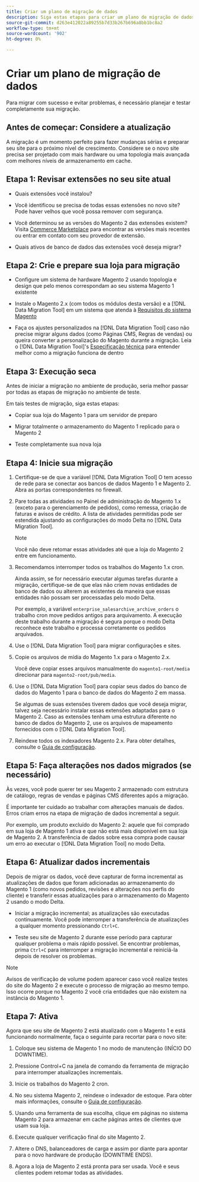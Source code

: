 ```yaml
---
title: Criar um plano de migração de dados
description: Siga estas etapas para criar um plano de migração de dados para garantir uma atualização bem-sucedida do Magento 1 para o Magento 2.
source-git-commit: d263e412022a89255b7d33b267b696a8bb1bc8a2
workflow-type: tm+mt
source-wordcount: '902'
ht-degree: 0%

---
```



# Criar um plano de migração de dados

Para migrar com sucesso e evitar problemas, é necessário planejar e testar completamente sua migração.

## Antes de começar: Considere a atualização

A migração é um momento perfeito para fazer mudanças sérias e preparar seu site para o próximo nível de crescimento. Considere se o novo site precisa ser projetado com mais hardware ou uma topologia mais avançada com melhores níveis de armazenamento em cache.

## Etapa 1: Revisar extensões no seu site atual

* Quais extensões você instalou?

* Você identificou se precisa de todas essas extensões no novo site? Pode haver velhos que você possa remover com segurança.

* Você determinou se as versões do Magento 2 das extensões existem? Visita [Commerce Marketplace] para encontrar as versões mais recentes ou entrar em contato com seu provedor de extensão.

* Quais ativos de banco de dados das extensões você deseja migrar?

## Etapa 2: Crie e prepare sua loja para migração

* Configure um sistema de hardware Magento 2 usando topologia e design que pelo menos correspondam ao seu sistema Magento 1 existente

* Instale o Magento 2.x (com todos os módulos desta versão) e a [!DNL Data Migration Tool] em um sistema que atenda à [Requisitos do sistema Magento]

* Faça os ajustes personalizados na [!DNL Data Migration Tool] caso não precise migrar alguns dados (como Páginas CMS, Regras de vendas) ou queira converter a personalização do Magento durante a migração. Leia o [!DNL Data Migration Tool]&#39;s [Especificação técnica](technical-specification.md) para entender melhor como a migração funciona de dentro

## Etapa 3: Execução seca

Antes de iniciar a migração no ambiente de produção, seria melhor passar por todas as etapas de migração no ambiente de teste.

Em tais testes de migração, siga estas etapas:

* Copiar sua loja do Magento 1 para um servidor de preparo

* Migrar totalmente o armazenamento do Magento 1 replicado para o Magento 2

* Teste completamente sua nova loja

## Etapa 4: Inicie sua migração

1. Certifique-se de que a variável [!DNL Data Migration Tool] O tem acesso de rede para se conectar aos bancos de dados Magento 1 e Magento 2. Abra as portas correspondentes no firewall.

1. Pare todas as atividades no Painel de administração do Magento 1.x (exceto para o gerenciamento de pedidos), como remessa, criação de faturas e avisos de crédito. A lista de atividades permitidas pode ser estendida ajustando as configurações do modo Delta no [!DNL Data Migration Tool].

   >[!NOTE]
   >
   >Você não deve retomar essas atividades até que a loja do Magento 2 entre em funcionamento.

1. Recomendamos interromper todos os trabalhos do Magento 1.x cron.

   Ainda assim, se for necessário executar algumas tarefas durante a migração, certifique-se de que elas não criem novas entidades de banco de dados ou alterem as existentes da maneira que essas entidades não possam ser processadas pelo modo Delta.

   Por exemplo, a variável `enterprise_salesarchive_archive_orders` o trabalho cron move pedidos antigos para arquivamento. A execução deste trabalho durante a migração é segura porque o modo Delta reconhece este trabalho e processa corretamente os pedidos arquivados.

1. Use o [!DNL Data Migration Tool] para migrar configurações e sites.

1. Copie os arquivos de mídia do Magento 1.x para o Magento 2.x.

   Você deve copiar esses arquivos manualmente do `magento1-root/media` direcionar para `magento2-root/pub/media`.

1. Use o [!DNL Data Migration Tool] para copiar seus dados do banco de dados do Magento 1 para o banco de dados do Magento 2 em massa.

   Se algumas de suas extensões tiverem dados que você deseja migrar, talvez seja necessário instalar essas extensões adaptadas para o Magento 2. Caso as extensões tenham uma estrutura diferente no banco de dados do Magento 2, use os arquivos de mapeamento fornecidos com o [!DNL Data Migration Tool].

1. Reindexe todos os indexadores Magento 2.x. Para obter detalhes, consulte o [Guia de configuração].

## Etapa 5: Faça alterações nos dados migrados (se necessário)

Às vezes, você pode querer ter seu Magento 2 armazenado com estrutura de catálogo, regras de vendas e páginas CMS diferentes após a migração.

É importante ter cuidado ao trabalhar com alterações manuais de dados. Erros criam erros na etapa de migração de dados incremental a seguir.

Por exemplo, um produto excluído do Magento 2: aquele que foi comprado em sua loja de Magento 1 ativa e que não está mais disponível em sua loja de Magento 2. A transferência de dados sobre essa compra pode causar um erro ao executar o [!DNL Data Migration Tool] no modo Delta.

## Etapa 6: Atualizar dados incrementais

Depois de migrar os dados, você deve capturar de forma incremental as atualizações de dados que foram adicionadas ao armazenamento do Magento 1 (como novos pedidos, revisões e alterações nos perfis do cliente) e transferir essas atualizações para o armazenamento do Magento 2 usando o modo Delta.

* Iniciar a migração incremental; as atualizações são executadas continuamente. Você pode interromper a transferência de atualizações a qualquer momento pressionando `Ctrl+C`.

* Teste seu site de Magento 2 durante esse período para capturar qualquer problema o mais rápido possível. Se encontrar problemas, prima `Ctrl+C` para interromper a migração incremental e reiniciá-la depois de resolver os problemas.

>[!NOTE]
>
>Avisos de verificação de volume podem aparecer caso você realize testes do site do Magento 2 e execute o processo de migração ao mesmo tempo. Isso ocorre porque no Magento 2 você cria entidades que não existem na instância do Magento 1.

## Etapa 7: Ativa

Agora que seu site de Magento 2 está atualizado com o Magento 1 e está funcionando normalmente, faça o seguinte para recortar para o novo site:

1. Coloque seu sistema de Magento 1 no modo de manutenção (INÍCIO DO DOWNTIME).

1. Pressione Control+C na janela de comando da ferramenta de migração para interromper atualizações incrementais.

1. Inicie os trabalhos do Magento 2 cron.

1. No seu sistema Magento 2, reindexe o indexador de estoque. Para obter mais informações, consulte o [Guia de configuração].

1. Usando uma ferramenta de sua escolha, clique em páginas no sistema Magento 2 para armazenar em cache páginas antes de clientes que usam sua loja.

1. Execute qualquer verificação final do site Magento 2.

1. Altere o DNS, balanceadores de carga e assim por diante para apontar para o novo hardware de produção (DOWNTIME ENDS).

1. Agora a loja de Magento 2 está pronta para ser usada. Você e seus clientes podem retomar todas as atividades.

<!-- LINK ADDRESSES -->
[Requisitos do sistema Magento]: ../../installation/system-requirements.md
[Commerce Marketplace]: https://marketplace.magento.com
[Guia de configuração]: ../../configuration/cli/manage-indexers.md
